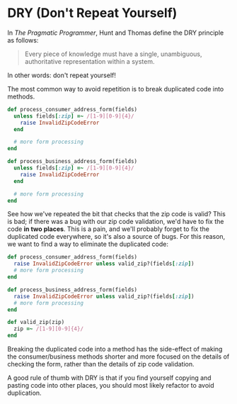 # DRY (Don't Repeat Yourself)

In *The Pragmatic Programmer*, Hunt and Thomas define the DRY
principle as follows:

> Every piece of knowledge must have a single, unambiguous,
> authoritative representation within a system.

In other words: don't repeat yourself!

The most common way to avoid repetition is to break duplicated code
into methods.

```ruby
def process_consumer_address_form(fields)
  unless fields[:zip] =~ /[1-9][0-9]{4}/
    raise InvalidZipCodeError
  end

  # more form processing
end

def process_business_address_form(fields)
  unless fields[:zip] =~ /[1-9][0-9]{4}/
    raise InvalidZipCodeError
  end

  # more form processing
end
```

See how we've repeated the bit that checks that the zip code is valid?
This is bad; if there was a bug with our zip code validation, we'd have
to fix the code **in two places**. This is a pain, and we'll probably
forget to fix the duplicated code everywhere, so it's also a source of
bugs. For this reason, we want to find a way to eliminate the
duplicated code:

```ruby
def process_consumer_address_form(fields)
  raise InvalidZipCodeError unless valid_zip?(fields[:zip])
  # more form processing
end

def process_business_address_form(fields)
  raise InvalidZipCodeError unless valid_zip?(fields[:zip])
  # more form processing
end

def valid_zip(zip)
  zip =~ /[1-9][0-9]{4}/
end
```

Breaking the duplicated code into a method has the side-effect of
making the consumer/business methods shorter and more focused on the
details of checking the form, rather than the details of zip code
validation.

A good rule of thumb with DRY is that if you find yourself copying 
and pasting code into other places, you should most likely refactor
to avoid duplication.
